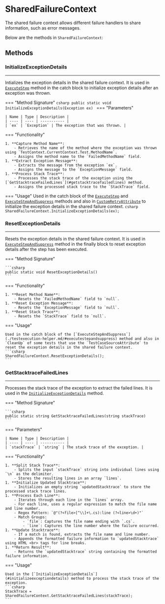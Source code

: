 # SharedFailureContext

The shared failure context allows different failure handlers to share information, such as error messages.

Below are the methods in `SharedFailureContext`:

## Methods

### **InitializeExceptionDetails**

---

Intializes the exception details in the shared failure context. It is used in [`ExecuteStep`](./testexecution-helper.md/#executestep) method in the catch block to initialize exception details after an exception was thrown.

=== "Method Signature"
	```csharp
	public static void InitializeExceptionDetails(Exception ex)
	```
=== "Parameters"
	
	| Name | Type | Description |
	| ---- | ---- | ----------- |
	| `ex` | `Exception` | The exception that was thrown. |

=== "Functionality"

	1. **Capture Method Name**:
		- Retrieves the name of the method where the exception was thrown using `TestContext.CurrentContext.Test.MethodName`.
		- Assigns the method name to the `FailedMethodName` field.
	1. **Extract Exception Message**:
		- Extracts the message from the exception `ex`.
		- Assigns the message to the `ExceptionMessage` field.
	1. **Process Stack Trace**:
		- Processes the stack trace of the exception using the [`GetStacktraceFailedLines`](#getstacktracefailedlines) method.
		- Assigns the processed stack trace to the `StackTrace` field.

=== "Usage"
	Used in the catch block of the [`ExecuteStep`](./testexecution-helper.md/#executestep) and [`ExecuteStepAndSuppress`](./testexecution-helper.md/#executestepandsuppress) methods and also in [`CustomRetryAttribute`](./attribute-extensions.md/#customretryattribute) to initialize the exception details in the shared failure context.
	```csharp
	SharedFailureContext.InitializeExceptionDetails(ex);
	```

### **ResetExceptionDetails**

---

Resets the exception details in the shared failure context. It is used in [`ExecuteStepAndSuppress`](./testexecution-helper.md/#executestepandsuppress) method in the finally block to reset exception details after the step has been executed.

=== "Method Signature"

	```csharp
	public static void ResetExceptionDetails()
	```
=== "Functionality"

	1. **Reset Method Name**:
		- Resets the `FailedMethodName` field to `null`.
	1. **Reset Exception Message**:
		- Resets the `ExceptionMessage` field to `null`.
	1. **Reset Stack Trace**:
		- Resets the `StackTrace` field to `null`.

=== "Usage"

	Used in the catch block of the [`ExecuteStepAndSuppress`](./testexecution-helper.md/#executestepandsuppress) method and also in `CleanUp` of some tests that use the `TestCaseSourceAttribute` to reset the exception details in the shared failure context.
	```csharp
	SharedFailureContext.ResetExceptionDetails();
	```

### **GetStacktraceFailedLines**

---

Processes the stack trace of the exception to extract the failed lines. It is used in the [`InitializeExceptionDetails`](#initializeexceptiondetails) method.

=== "Method Signature"

	```csharp
	public static string GetStacktraceFailedLines(string stackTrace)
	```

=== "Parameters"

	| Name | Type | Description |
	| ---- | ---- | ----------- |
	| `stackTrace` | `string` | The stack trace of the exception. |

=== "Functionality"

	1. **Split Stack Trace**:
		- Splits the input `stackTrace` string into individual lines using `\n` as the delimiter.
		- Stores the resulting lines in an array `lines`.
	1. **Initialize Updated Stacktrace**:
		- Initializes an empty string `updatedStacktrace` to store the processed stack trace lines.
	1. **Process Each Line**:
		- Iterates through each line in the `lines` array.
		- For each line, uses a regular expression to match the file name and line number.
		- Regex Pattern: `@"(?<file>[^\\]+\.cs):line (?<line>\d+)"`
		- Match Groups:
			- `file`: Captures the file name ending with `.cs`.
			- `line`: Captures the line number where the failure occurred.
	1. **Update Stacktrace**:
		- If a match is found, extracts the file name and line number.
		- Appends the formatted failure information to `updatedStacktrace` using HTML <br> tags for line breaks.
	1. **Return Result**:
		- Returns the `updatedStacktrace` string containing the formatted failure information.

=== "Usage"

	Used in the [`InitializeExceptionDetails`](#initializeexceptiondetails) method to process the stack trace of the exception.
	```csharp
	StackTrace = SharedFailureContext.GetStacktraceFailedLines(stackTrace);
	```
